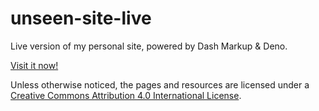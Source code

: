 
# unseen-site-live

Live version of my personal site, powered by Dash Markup &amp; Deno.

[Visit it now!](https://unseen-site.fun/)

Unless otherwise noticed, the pages and resources are licensed under a [Creative Commons Attribution 4.0 International License](https://creativecommons.org/licenses/by/4.0/).
